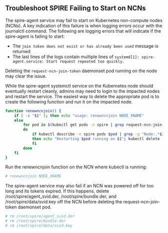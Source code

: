 ## Troubleshoot SPIRE Failing to Start on NCNs

The spire-agent service may fail to start on Kubernetes non-compute nodes \(NCNs\). A key indication of this failure is when logging errors occur with the journalctl command. The following are logging errors that will indicate if the spire-agent is failing to start:

-   The `join token does not exist or has already been used` message is returned
-   The last lines of the logs contain multiple lines of `systemd[1]: spire-agent.service: Start request repeated too quickly.`

Deleting the `request-ncn-join-token` daemonset pod running on the node may clear the issue.

While the spire-agent systemctl service on the Kubernetes node should eventually restart cleanly, admins may need to login to the impacted nodes and restart the service. The easiest way to delete the appropriate pod is to create the following function and run it on the impacted node.

```bash
function renewncnjoin() {
    if [ -z "$1" ]; then echo "usage: renewncnjoin NODE_XNAME"
    else
        for pod in $(kubectl get pods -n spire | grep request-ncn-join-token | awk '{print $1}');
        do
            if kubectl describe -n spire pods $pod | grep -q "Node:.*$1";
            then echo "Restarting $pod running on $1"; kubectl delete -n spire pod "$pod";
            fi
        done
    fi
}
```

Run the renewncnjoin function on the NCN where kubectl is running:

```bash
# renewncnjoin NODE_XNAME
```

The spire-agent service may also fail if an NCN was powered off for too long and its tokens expired. If this happens, delete /root/spire/agent\_svid.der, /root/spire/bundle.der, and /root/spire/data/svid.key off the NCN before deleting the request-ncn-join-token daemonset pod.

```bash
# rm /root/spire/agent_svid.der
# rm /root/spire/bundle.der
# rm /root/spire/data/svid.key
```


